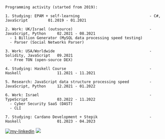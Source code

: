 ```
Programming activity (started from 2019):

1. Studying: EPAM + self-learning                               - C#, JavaScript         01.2019 - 01.2021

2. Work: UK/Israel (outsource)                                  - JavaScript, Python     02.2021 - 08.2021
  - 1 Billion Generator (MySQL data processing speed testing)
  - Parser (Social Networks Parser)

3. Work: USA/Worldwide                                          - Solidity, JavaScript   09.2021
  - Free TON (open-source DEX)

4. Studying: Haskell Course                                     - Haskell                11.2021 - 11.2021

5. Research: JavaScript data structure processing speed         - JavaScript, Python     12.2021 - 01.2022

6. Work: Israel                                                 - TypeScript             03.2022 - 11.2022
  - Cyber Security SaaS (DAST)
  - CLI

7. Studying: Cardano Development + Stepik                       - Haskell                01.2023 - 04.2023
```
<a href="https://www.linkedin.com/in/lambda-l"><img src="https://img.shields.io/static/v1?label=&labelColor=505050&message=LinkedIn&style=flat&color=0077B5&logo=linkedin" alt="my-linkedin"/></a>
<a href="https://instagram.com/sobakavosne"><img src="https://img.shields.io/static/v1?label=&labelColor=505050&message=Instagram&style=flat&color=white&logo=instagram"></a>

<!--
**lenchevskii/lenchevskii** is a ✨ _special_ ✨ repository because its `README.md` (this file) appears on your GitHub profile.

Here are some ideas to get you started:

- 🔭 I’m currently working on ...
- 🌱 I’m currently learning ...
- 👯 I’m looking to collaborate on ...
- 🤔 I’m looking for help with ...
- 💬 Ask me about ...
- 📫 How to reach me: ...
- 😄 Pronouns: ...
- ⚡ Fun fact: ...
-->
